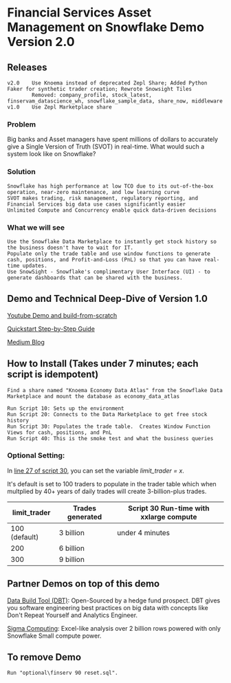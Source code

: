 # Financial Services Asset Management on Snowflake Demo Version 2.0

## Releases
    v2.0    Use Knoema instead of deprecated Zepl Share; Added Python Faker for synthetic trader creation; Rewrote Snowsight Tiles
            Removed: company_profile, stock_latest, finservam_datascience_wh, snowflake_sample_data, share_now, middleware
    v1.0    Use Zepl Marketplace share

### Problem
Big banks and Asset managers have spent millions of dollars to accurately give a Single Version of Truth (SVOT) in real-time.  What would such a system look like on Snowflake?

### Solution
    Snowflake has high performance at low TCO due to its out-of-the-box operation, near-zero maintenance, and low learning curve
    SVOT makes trading, risk management, regulatory reporting, and Financial Services big data use cases significantly easier
    Unlimited Compute and Concurrency enable quick data-driven decisions

### What we will see
    Use the Snowflake Data Marketplace to instantly get stock history so the business doesn't have to wait for IT.
    Populate only the trade table and use window functions to generate cash, positions, and Profit-and-Loss (PnL) so that you can have real-time updates.
    Use SnowSight - Snowflake's complimentary User Interface (UI) - to generate dashboards that can be shared with the business.


## Demo and Technical Deep-Dive of Version 1.0
[Youtube Demo and build-from-scratch](https://www.youtube.com/watch?v=HkrRXMHDd-E)

[Quickstart Step-by-Step Guide](https://quickstarts.snowflake.com/guide/financial-services-asset-management-snowflake/#0)

[Medium Blog](https://medium.com/snowflake/open-sourcing-a-snowflake-financial-services-asset-management-system-3-billion-trades-with-1a2a0e04671a)

## How to Install (Takes under 7 minutes; each script is idempotent)

    Find a share named "Knoema Economy Data Atlas" from the Snowflake Data Marketplace and mount the database as economy_data_atlas
    
    Run Script 10: Sets up the environment
    Run Script 20: Connects to the Data Marketplace to get free stock history
    Run Script 30: Populates the trade table.  Creates Window Function Views for cash, positions, and PnL
    Run Script 40: This is the smoke test and what the business queries
    
### Optional Setting:
In [line 27 of script 30](https://github.com/Snowflake-Labs/sfguide-financial-asset-management/blob/master/setup/finserv%20demo%2030%20DDL.sql#L27), you can set the variable *limit_trader = x*.

It's default is set to 100 traders to populate in the trader table which when multplied by 40+ years of daily trades will create 3-billion-plus trades. 
    
limit_trader  | Trades generated | Script 30 Run-time with xxlarge compute
--------------|------------------|------------------------------
100 (default) | 3 billion        | under 4 minutes
200           | 6 billion        | 
300           | 9 billion        | 
    
## Partner Demos on top of this demo

[Data Build Tool (DBT)](https://github.com/ruwhite11/AssetManagement): Open-Sourced by a hedge fund prospect.  DBT gives you software engineering best practices on big data with concepts like Don't Repeat Yourself and Analytics Engineer.

[Sigma Computing](https://sigmacomputing.wistia.com/medias/w7ck8dugdp): Excel-like analysis over 2 billion rows powered with only Snowflake Small compute power.
  
## To remove Demo
    Run "optional\finserv 90 reset.sql".
